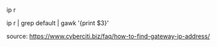 ip r

ip r | grep default | gawk '{print $3}'


source: https://www.cyberciti.biz/faq/how-to-find-gateway-ip-address/

